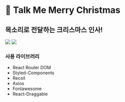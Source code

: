 # 🎄 Talk Me Merry Christmas
## 목소리로 전달하는 크리스마스 인사!
<img src="https://img.shields.io/badge/React-61DAFB?style=plastic-square&logo=React&logoColor=white"/> <img src="https://img.shields.io/badge/TypeScript-3178C6?style=plastic-square&logo=TypeScript&logoColor=white"/>

### 사용 라이브러리
- React Router DOM
- Styled-Components
- Recoil
- Axios
- Fontawesome
- React-Draggable
